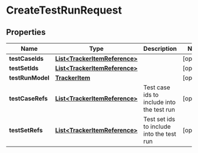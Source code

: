 

# CreateTestRunRequest

## Properties

Name | Type | Description | Notes
------------ | ------------- | ------------- | -------------
**testCaseIds** | [**List&lt;TrackerItemReference&gt;**](TrackerItemReference.md) |  |  [optional]
**testSetIds** | [**List&lt;TrackerItemReference&gt;**](TrackerItemReference.md) |  |  [optional]
**testRunModel** | [**TrackerItem**](TrackerItem.md) |  |  [optional]
**testCaseRefs** | [**List&lt;TrackerItemReference&gt;**](TrackerItemReference.md) | Test case ids to include into the test run |  [optional]
**testSetRefs** | [**List&lt;TrackerItemReference&gt;**](TrackerItemReference.md) | Test set ids to include into the test run |  [optional]




